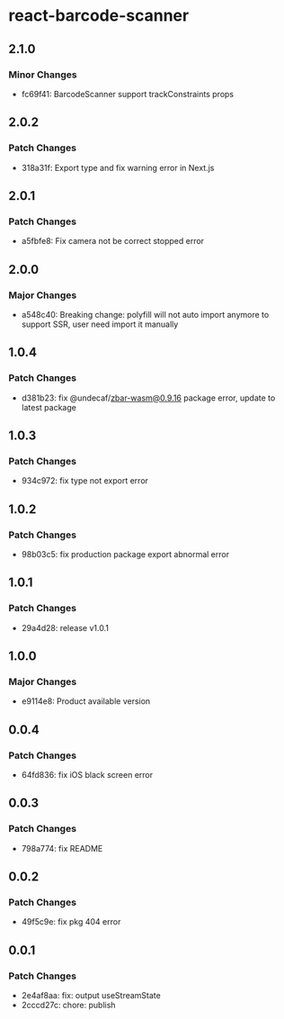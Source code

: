 # react-barcode-scanner

## 2.1.0

### Minor Changes

- fc69f41: BarcodeScanner support trackConstraints props

## 2.0.2

### Patch Changes

- 318a31f: Export type and fix warning error in Next.js

## 2.0.1

### Patch Changes

- a5fbfe8: Fix camera not be correct stopped error

## 2.0.0

### Major Changes

- a548c40: Breaking change: polyfill will not auto import anymore to support SSR, user need import it manually

## 1.0.4

### Patch Changes

- d381b23: fix @undecaf/zbar-wasm@0.9.16 package error, update to latest package

## 1.0.3

### Patch Changes

- 934c972: fix type not export error

## 1.0.2

### Patch Changes

- 98b03c5: fix production package export abnormal error

## 1.0.1

### Patch Changes

- 29a4d28: release v1.0.1

## 1.0.0

### Major Changes

- e9114e8: Product available version

## 0.0.4

### Patch Changes

- 64fd836: fix iOS black screen error

## 0.0.3

### Patch Changes

- 798a774: fix README

## 0.0.2

### Patch Changes

- 49f5c9e: fix pkg 404 error

## 0.0.1

### Patch Changes

- 2e4af8aa: fix: output useStreamState
- 2cccd27c: chore: publish
